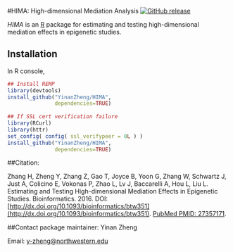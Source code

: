 #HIMA: High-dimensional Mediation Analysis
[![GitHub release](https://img.shields.io/badge/release-v1.0.0-blue.svg)](https://github.com/YinanZheng/HIMA/releases)

*HIMA* is an [R](http://en.wikipedia.org/wiki/R_%28programming_language%29) package for estimating and testing high-dimensional mediation effects in epigenetic studies.

## Installation 

In R console,
```r
## Install REMP
library(devtools)
install_github("YinanZheng/HIMA",
               dependencies=TRUE)
               
## If SSL cert verification failure
library(RCurl)
library(httr)
set_config( config( ssl_verifypeer = 0L ) )
install_github("YinanZheng/HIMA",
               dependencies=TRUE)
```

##Citation:

Zhang H, Zheng Y, Zhang Z, Gao T, Joyce B, Yoon G, Zhang W, Schwartz J, Just A, Colicino E, Vokonas P, Zhao L, Lv J, Baccarelli A, Hou L, Liu L. Estimating and Testing High-dimensional Mediation Effects in Epigenetic Studies. Bioinformatics. 2016. DOI: [http://dx.doi.org/10.1093/bioinformatics/btw351](http://dx.doi.org/10.1093/bioinformatics/btw351). [PubMed PMID: 27357171](http://www.ncbi.nlm.nih.gov/pubmed/?term=27357171).

##Contact package maintainer:
Yinan Zheng 

Email: y-zheng@northwestern.edu



